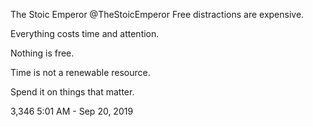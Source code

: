 The Stoic Emperor
@TheStoicEmperor
Free distractions are expensive.

Everything costs time and attention.

Nothing is free.

Time is not a renewable resource.

Spend it on things that matter.

3,346
5:01 AM - Sep 20, 2019
